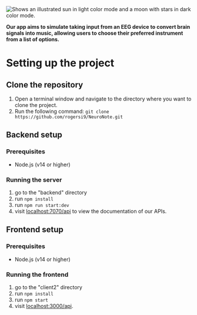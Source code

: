 <picture>
 <source media="(prefers-color-scheme: light)" srcset="https://github.com/rogersi9/NeuroNote/blob/main/client2/public/logo-black.svg">
 <img alt="Shows an illustrated sun in light color mode and a moon with stars in dark color mode." src="https://github.com/rogersi9/NeuroNote/blob/main/client2/public/logo-white.svg">
</picture>

**Our app aims to simulate taking input from  an EEG device to convert brain signals into music, allowing users to choose their preferred instrument from a list of options.**

# Setting up the project
## Clone the repository 
1. Open a terminal window and navigate to the directory where you want to clone the project.
2. Run the following command:
`git clone https://github.com/rogersi9/NeuroNote.git`

## Backend setup
### Prerequisites
- Node.js (v14 or higher)
### Running the server
1. go to the "backend" directory
2. run `npm install`
3. run `npm run start:dev`
4. visit <a href="http:localhost:7070/api">localhost:7070/api</a> to view the documentation of our APIs.

## Frontend setup
### Prerequisites
- Node.js (v14 or higher)
### Running the frontend
1. go to the "client2" directory
2. run `npm install`
3. run `npm start`
4. visit <a href="http:localhost:3000">localhost:3000/api</a>.
